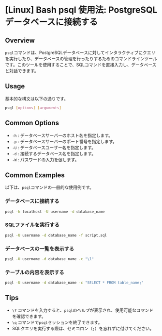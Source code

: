 # [Linux] Bash psql 使用法: PostgreSQLデータベースに接続する

## Overview
`psql`コマンドは、PostgreSQLデータベースに対してインタラクティブにクエリを実行したり、データベースの管理を行ったりするためのコマンドラインツールです。このツールを使用することで、SQLコマンドを直接入力し、データベースと対話できます。

## Usage
基本的な構文は以下の通りです。

```bash
psql [options] [arguments]
```

## Common Options
- `-h` : データベースサーバーのホスト名を指定します。
- `-p` : データベースサーバーのポート番号を指定します。
- `-U` : データベースユーザー名を指定します。
- `-d` : 接続するデータベース名を指定します。
- `-W` : パスワードの入力を促します。

## Common Examples
以下は、`psql`コマンドの一般的な使用例です。

### データベースに接続する
```bash
psql -h localhost -U username -d database_name
```

### SQLファイルを実行する
```bash
psql -U username -d database_name -f script.sql
```

### データベースの一覧を表示する
```bash
psql -U username -d database_name -c "\l"
```

### テーブルの内容を表示する
```bash
psql -U username -d database_name -c "SELECT * FROM table_name;"
```

## Tips
- `\?` コマンドを入力すると、`psql`のヘルプが表示され、使用可能なコマンドを確認できます。
- `\q` コマンドで`psql`セッションを終了できます。
- SQLクエリを実行する際は、セミコロン（`;`）を忘れずに付けてください。
